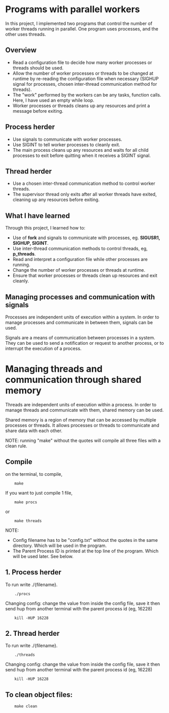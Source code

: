 # Programs with parallel workers
In this project, I implemented two programs that control the number of worker threads running in parallel. One program uses processes, and the other uses threads.

## Overview
- Read a configuration file to decide how many worker processes or threads should be used.
- Allow the number of worker processes or threads to be changed at runtime by re-reading the configuration file when necessary (SIGHUP signal for processes, chosen inter-thread communication method for threads).
- The "work" performed by the workers can be any tasks, function calls. Here, I have used an empty while loop.
- Worker processes or threads cleans up any resources and print a message before exiting.

## Process herder
- Use signals to communicate with worker processes.
- Use SIGINT to tell worker processes to cleanly exit.
- The main process cleans up any resources and waits for all child processes to exit before quitting when it receives a SIGINT signal.

## Thread herder
- Use a chosen inter-thread communication method to control worker threads.
- The supervisor thread only exits after all worker threads have exited, cleaning up any resources before exiting.

## What I have learned
Through this project, I learned how to:

- Use of **fork** and signals to communicate with processes, eg. **SIGUSR1, SIGHUP, SIGINT**.
- Use inter-thread communication methods to control threads, eg, **p_threads**.
- Read and interpret a configuration file while other processes are running.
- Change the number of worker processes or threads at runtime.
- Ensure that worker processes or threads clean up resources and exit cleanly.

## Managing processes and communication with signals
Processes are independent units of execution within a system. In order to manage processes and communicate in between them, signals can be used.

Signals are a means of communication between processes in a system. They can be used to send a notification or request to another process, or to interrupt the execution of a process.

# Managing threads and communication through shared memory
Threads are independent units of execution within a process. In order to manage threads and communicate with them, shared memory can be used.

Shared memory is a region of memory that can be accessed by multiple processes or threads. It allows processes or threads to communicate and share data with each other.


NOTE: running "make" without the quotes will compile all three files with a clean rule. 

## Compile

on the terminal, to compile,
```
    make
```
If you want to just compile 1 file,
```
    make procs 
```
or 
```
    make threads 
```

NOTE: 
- Config filename has to be "config.txt" without the quotes in the same directory. Which will be used in the program.
- The Parent Process ID is printed at the top line of the program. Which will be used later. See below.

## 1. Process herder

To run write ./{filename}. 
```
    ./procs
```
Changing config: change the value from inside the config file, save it then send hup from another terminal with the parent process id (eg, 16228)
```
    kill -HUP 16228
```

## 2. Thread herder
To run write ./{filename}. 
```
    ./threads
```
Changing config: change the value from inside the config file, save it then send hup from another terminal with the parent process id (eg, 16228)
```
    kill -HUP 16228
```


## To clean object files:
```
    make clean
```
